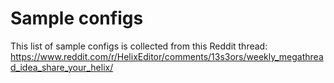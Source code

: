 # Sample configs
This list of sample configs is collected from this Reddit thread:
https://www.reddit.com/r/HelixEditor/comments/13s3ors/weekly_megathread_idea_share_your_helix/
